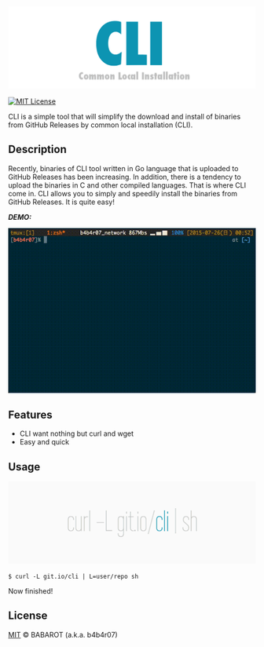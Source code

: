 ![](https://raw.githubusercontent.com/b4b4r07/screenshots/master/cli/logo.png)

[![MIT License](http://img.shields.io/badge/license-MIT-blue.svg?style=flat-square)][license]

[license]: https://raw.githubusercontent.com/b4b4r07/dotfiles/master/doc/LICENSE-MIT.txt

CLI is a simple tool that will simplify the download and install of binaries from GitHub Releases by common local installation (CLI).

## Description

Recently, binaries of CLI tool written in Go language that is uploaded to GitHub Releases has been increasing. In addition, there is a tendency to upload the binaries in C and other compiled languages. That is where CLI come in. CLI allows you to simply and speedily install the binaries from GitHub Releases. It is quite easy!

***DEMO:***

![](https://raw.githubusercontent.com/b4b4r07/screenshots/master/cli/demo.gif)

## Features

- CLI want nothing but curl and wget
- Easy and quick

## Usage

![](https://raw.githubusercontent.com/b4b4r07/screenshots/master/cli/installation.png)

	$ curl -L git.io/cli | L=user/repo sh

Now finished!

## License

[MIT](https://raw.githubusercontent.com/b4b4r07/dotfiles/master/doc/LICENSE-MIT.txt) © BABAROT (a.k.a. b4b4r07)